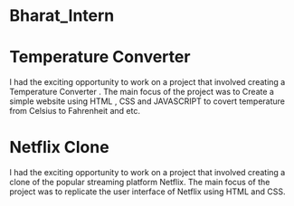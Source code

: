 # Bharat_Intern

# Temperature Converter
I had the exciting opportunity to work on a project that involved creating a Temperature Converter . The main focus of the project was to Create a simple website using HTML , CSS and JAVASCRIPT to covert temperature from Celsius to Fahrenheit and etc.

# Netflix Clone
I had the exciting opportunity to work on a project that involved creating a clone of the popular streaming platform Netflix. The main focus of the project was to replicate the user interface of Netflix using HTML and CSS.

